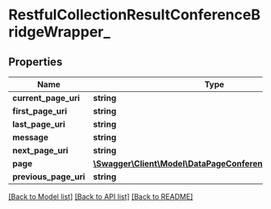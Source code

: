 # RestfulCollectionResultConferenceBridgeWrapper_

## Properties
Name | Type | Description | Notes
------------ | ------------- | ------------- | -------------
**current_page_uri** | **string** |  | [optional] 
**first_page_uri** | **string** |  | [optional] 
**last_page_uri** | **string** |  | [optional] 
**message** | **string** |  | [optional] 
**next_page_uri** | **string** |  | [optional] 
**page** | [**\Swagger\Client\Model\DataPageConferenceBridgeWrapper_**](DataPageConferenceBridgeWrapper_.md) |  | [optional] 
**previous_page_uri** | **string** |  | [optional] 

[[Back to Model list]](../README.md#documentation-for-models) [[Back to API list]](../README.md#documentation-for-api-endpoints) [[Back to README]](../README.md)


